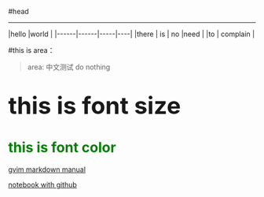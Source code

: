 #head
***

|hello |world |
|------|------|-----|----|
|there | is | no |need |
|to | complain |

#this is area：
> area:
> 中文测试
> do nothing

# <font size=8>this is font size</font>

# <font color=green> this is font color</font>


[gvim markdown manual](http://blog.csdn.net/justheretobe/article/details/50570555)

[notebook with github](https://my.oschina.net/bxxfighting/blog/378196)

